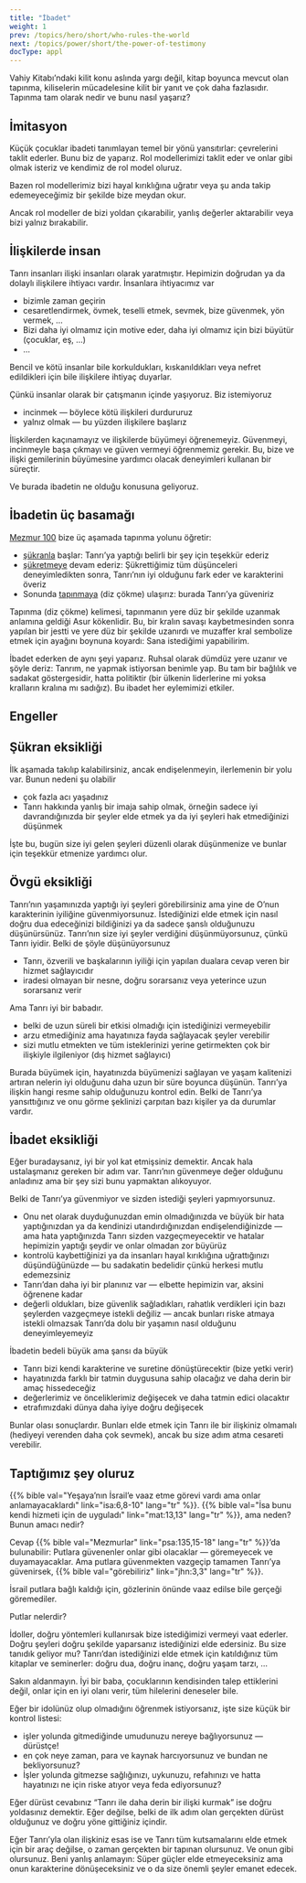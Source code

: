 ```yaml
---
title: "İbadet"
weight: 1
prev: /topics/hero/short/who-rules-the-world
next: /topics/power/short/the-power-of-testimony
docType: appl
---
```


Vahiy Kitabı’ndaki kilit konu aslında yargı değil, kitap boyunca mevcut olan tapınma, kiliselerin mücadelesine kilit bir yanıt ve çok daha fazlasıdır. Tapınma tam olarak nedir ve bunu nasıl yaşarız?

## İmitasyon

<a name="0b73"></a>
Küçük çocuklar ibadeti tanımlayan temel bir yönü yansıtırlar: çevrelerini taklit ederler. Bunu biz de yaparız. Rol modellerimizi taklit eder ve onlar gibi olmak isteriz ve kendimiz de rol model oluruz.

Bazen rol modellerimiz bizi hayal kırıklığına uğratır veya şu anda takip edemeyeceğimiz bir şekilde bize meydan okur.

Ancak rol modeller de bizi yoldan çıkarabilir, yanlış değerler aktarabilir veya bizi yalnız bırakabilir.

## İlişkilerde insan

<a name="1355"></a>
Tanrı insanları ilişki insanları olarak yaratmıştır. Hepimizin doğrudan ya da dolaylı ilişkilere ihtiyacı vardır. İnsanlara ihtiyacımız var

- bizimle zaman geçirin
- cesaretlendirmek, övmek, teselli etmek, sevmek, bize güvenmek, yön vermek, …
- Bizi daha iyi olmamız için motive eder, daha iyi olmamız için bizi büyütür (çocuklar, eş, …)
- …

Bencil ve kötü insanlar bile korkuldukları, kıskanıldıkları veya nefret edildikleri için bile ilişkilere ihtiyaç duyarlar.

Çünkü insanlar olarak bir çatışmanın içinde yaşıyoruz. Biz istemiyoruz

- incinmek — böylece kötü ilişkileri durdururuz
- yalnız olmak — bu yüzden ilişkilere başlarız

İlişkilerden kaçınamayız ve ilişkilerde büyümeyi öğrenemeyiz. Güvenmeyi, incinmeyle başa çıkmayı ve güven vermeyi öğrenmemiz gerekir. Bu, bize ve ilişki gemilerinin büyümesine yardımcı olacak deneyimleri kullanan bir süreçtir.

Ve burada ibadetin ne olduğu konusuna geliyoruz.

## İbadetin üç basamağı

<a name="ce8d"></a>
[Mezmur 100](https://biblehub.com/interlinear/psalms/100-4.htm) bize üç aşamada tapınma yolunu öğretir:

- [şükranla](https://biblehub.com/hebrew/8426.htm) başlar: Tanrı’ya yaptığı belirli bir şey için teşekkür ederiz
- [şükretmeye](https://biblehub.com/hebrew/8416.htm) devam ederiz: Şükrettiğimiz tüm düşünceleri deneyimledikten sonra, Tanrı’nın iyi olduğunu fark eder ve karakterini överiz
- Sonunda [tapınmaya](https://biblehub.com/hebrew/1288.htm) (diz çökme) ulaşırız: burada Tanrı’ya güveniriz

Tapınma (diz çökme) kelimesi, tapınmanın yere düz bir şekilde uzanmak anlamına geldiği Asur kökenlidir. Bu, bir kralın savaşı kaybetmesinden sonra yapılan bir jestti ve yere düz bir şekilde uzanırdı ve muzaffer kral sembolize etmek için ayağını boynuna koyardı: Sana istediğimi yapabilirim.

İbadet ederken de aynı şeyi yaparız. Ruhsal olarak dümdüz yere uzanır ve şöyle deriz: Tanrım, ne yapmak istiyorsan benimle yap. Bu tam bir bağlılık ve sadakat göstergesidir, hatta politiktir (bir ülkenin liderlerine mi yoksa kralların kralına mı sadığız). Bu ibadet her eylemimizi etkiler.

## Engeller

<a name="0f60"></a>

## Şükran eksikliği

<a name="cda2"></a>
İlk aşamada takılıp kalabilirsiniz, ancak endişelenmeyin, ilerlemenin bir yolu var. Bunun nedeni şu olabilir

- çok fazla acı yaşadınız
- Tanrı hakkında yanlış bir imaja sahip olmak, örneğin sadece iyi davrandığınızda bir şeyler elde etmek ya da iyi şeyleri hak etmediğinizi düşünmek

İşte bu, bugün size iyi gelen şeyleri düzenli olarak düşünmenize ve bunlar için teşekkür etmenize yardımcı olur.

## Övgü eksikliği

<a name="5cbd"></a>
Tanrı’nın yaşamınızda yaptığı iyi şeyleri görebilirsiniz ama yine de O’nun karakterinin iyiliğine güvenmiyorsunuz. İstediğinizi elde etmek için nasıl doğru dua edeceğinizi bildiğinizi ya da sadece şanslı olduğunuzu düşünürsünüz. Tanrı’nın size iyi şeyler verdiğini düşünmüyorsunuz, çünkü Tanrı iyidir. Belki de şöyle düşünüyorsunuz

- Tanrı, özverili ve başkalarının iyiliği için yapılan dualara cevap veren bir hizmet sağlayıcıdır
- iradesi olmayan bir nesne, doğru sorarsanız veya yeterince uzun sorarsanız verir

Ama Tanrı iyi bir babadır.

- belki de uzun süreli bir etkisi olmadığı için istediğinizi vermeyebilir
- arzu etmediğiniz ama hayatınıza fayda sağlayacak şeyler verebilir
- sizi mutlu etmekten ve tüm isteklerinizi yerine getirmekten çok bir ilişkiyle ilgileniyor (dış hizmet sağlayıcı)

Burada büyümek için, hayatınızda büyümenizi sağlayan ve yaşam kalitenizi artıran nelerin iyi olduğunu daha uzun bir süre boyunca düşünün. Tanrı’ya ilişkin hangi resme sahip olduğunuzu kontrol edin. Belki de Tanrı’ya yansıttığınız ve onu görme şeklinizi çarpıtan bazı kişiler ya da durumlar vardır.

## İbadet eksikliği

<a name="3e06"></a>
Eğer buradaysanız, iyi bir yol kat etmişsiniz demektir. Ancak hala ustalaşmanız gereken bir adım var. Tanrı’nın güvenmeye değer olduğunu anladınız ama bir şey sizi bunu yapmaktan alıkoyuyor.

Belki de Tanrı’ya güvenmiyor ve sizden istediği şeyleri yapmıyorsunuz.

- Onu net olarak duyduğunuzdan emin olmadığınızda ve büyük bir hata yaptığınızdan ya da kendinizi utandırdığınızdan endişelendiğinizde — ama hata yaptığınızda Tanrı sizden vazgeçmeyecektir ve hatalar hepimizin yaptığı şeydir ve onlar olmadan zor büyürüz
- kontrolü kaybettiğinizi ya da insanları hayal kırıklığına uğrattığınızı düşündüğünüzde — bu sadakatin bedelidir çünkü herkesi mutlu edemezsiniz
- Tanrı’dan daha iyi bir planınız var — elbette hepimizin var, aksini öğrenene kadar
- değerli oldukları, bize güvenlik sağladıkları, rahatlık verdikleri için bazı şeylerden vazgeçmeye istekli değiliz — ancak bunları riske atmaya istekli olmazsak Tanrı’da dolu bir yaşamın nasıl olduğunu deneyimleyemeyiz

İbadetin bedeli büyük ama şansı da büyük

- Tanrı bizi kendi karakterine ve suretine dönüştürecektir (bize yetki verir)
- hayatınızda farklı bir tatmin duygusuna sahip olacağız ve daha derin bir amaç hissedeceğiz
- değerlerimiz ve önceliklerimiz değişecek ve daha tatmin edici olacaktır
- etrafımızdaki dünya daha iyiye doğru değişecek

Bunlar olası sonuçlardır. Bunları elde etmek için Tanrı ile bir ilişkiniz olmamalı (hediyeyi verenden daha çok sevmek), ancak bu size adım atma cesareti verebilir.

## Taptığımız şey oluruz

<a name="a481"></a>
{{% bible val="Yeşaya’nın İsrail’e vaaz etme görevi vardı ama onlar anlamayacaklardı" link="isa:6,8-10" lang="tr" %}}. {{% bible val="İsa bunu kendi hizmeti için de uyguladı" link="mat:13,13" lang="tr" %}}, ama neden? Bunun amacı nedir?

Cevap {{% bible val="Mezmurlar" link="psa:135,15-18" lang="tr" %}}’da bulunabilir: Putlara güvenenler onlar gibi olacaklar — göremeyecek ve duyamayacaklar. Ama putlara güvenmekten vazgeçip tamamen Tanrı’ya güvenirsek, {{% bible val="görebiliriz" link="jhn:3,3" lang="tr" %}}.

İsrail putlara bağlı kaldığı için, gözlerinin önünde vaaz edilse bile gerçeği göremediler.

Putlar nelerdir?

İdoller, doğru yöntemleri kullanırsak bize istediğimizi vermeyi vaat ederler. Doğru şeyleri doğru şekilde yaparsanız istediğinizi elde edersiniz. Bu size tanıdık geliyor mu? Tanrı’dan istediğinizi elde etmek için katıldığınız tüm kitaplar ve seminerler: doğru dua, doğru inanç, doğru yaşam tarzı, …

Sakın aldanmayın. İyi bir baba, çocuklarının kendisinden talep ettiklerini değil, onlar için en iyi olanı verir, tüm hilelerini deneseler bile.

Eğer bir idolünüz olup olmadığını öğrenmek istiyorsanız, işte size küçük bir kontrol listesi:

- işler yolunda gitmediğinde umudunuzu nereye bağlıyorsunuz — dürüstçe!
- en çok neye zaman, para ve kaynak harcıyorsunuz ve bundan ne bekliyorsunuz?
- İşler yolunda gitmezse sağlığınızı, uykunuzu, refahınızı ve hatta hayatınızı ne için riske atıyor veya feda ediyorsunuz?

Eğer dürüst cevabınız “Tanrı ile daha derin bir ilişki kurmak” ise doğru yoldasınız demektir. Eğer değilse, belki de ilk adım olan gerçekten dürüst olduğunuz ve doğru yöne gittiğiniz içindir.

Eğer Tanrı’yla olan ilişkiniz esas ise ve Tanrı tüm kutsamalarını elde etmek için bir araç değilse, o zaman gerçekten bir tapınan olursunuz. Ve onun gibi olursunuz. Beni yanlış anlamayın: Süper güçler elde etmeyeceksiniz ama onun karakterine dönüşeceksiniz ve o da size önemli şeyler emanet edecek.

